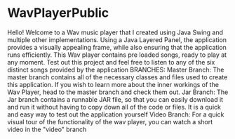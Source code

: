 # WavPlayerPublic
Hello! Welcome to a Wav music player that I created using Java Swing and multiple other implementations. Using a Java Layered Panel, the application provides a visually appealing frame, while also ensuring that the application runs efficiently. This Wav player contains pre loaded songs, ready to play at any moment. Test out this project and feel free to listen to any of the six distinct songs provided by the application
BRANCHES:
Master Branch: The master branch contains all of the necessary classes and files used to create this application. If you wish to learn more about the inner workings of the Wav Player, head to the master branch and check them out.
Jar Branch: The Jar branch contains a runnable JAR file, so that you can easily download it and run it without having to copy down all of the code or files. It is a quick and easy way to test out the application yourself
Video Branch: For a quick visual tour of the functionality of the wav player, you can watch a short video in the "video" branch

